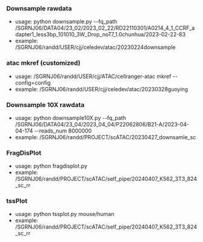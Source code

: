### Downsample rawdata
- usage: python downsample.py --fq_path /SGRNJ06/DATA04/23_02/2023_02_22/RD22110301/A0214_4_1_CCRF_adapter1_less3bp_101010_3W_Drop_noT7_1.0chunhua/2023-02-22-83
- example: /SGRNJ06/randd/USER/cjj/celedev/atac/20230224downsample

### atac mkref (customized)
- usage: /SGRNJ06/randd/USER/cjj/ATAC/cellranger-atac mkref --config=config
- example: /SGRNJ06/randd/USER/cjj/celedev/atac/20230328guoying

### Downsample 10X rawdata
- usage: python downsample10X.py --fq_path /SGRNJ06/DATA04/23_04/2023_04_04/P22062806/B21-A/2023-04-04-174 --reads_num 8000000
- example: /SGRNJ06/randd/PROJECT/scATAC/20230427_downsamle_sc

### FragDisPlot
- usage: python fragdisplot.py
- example: /SGRNJ06/randd/PROJECT/scATAC/self_pipe/20240407_K562_3T3_824_sc_rr

### tssPlot
- usage: python tssplot.py mouse/human
- example: /SGRNJ06/randd/PROJECT/scATAC/self_pipe/20240407_K562_3T3_824_sc_rr